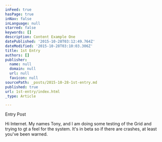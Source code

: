 ```yaml
---
inFeed: true
hasPage: true
inNav: false
inLanguage: null
starred: false
keywords: []
description: Content Example One
datePublished: '2015-10-28T03:12:49.764Z'
dateModified: '2015-10-28T03:10:03.306Z'
title: 1st Entry
authors: []
publisher:
  name: null
  domain: null
  url: null
  favicon: null
sourcePath: _posts/2015-10-28-1st-entry.md
published: true
url: 1st-entry/index.html
_type: Article

---
```

Entry Post

Hi Internet. My names Tony, and I am doing some testing of the Grid and trying to gt a feel for the system. It's in beta so if there are crashes, at least you've been warned.